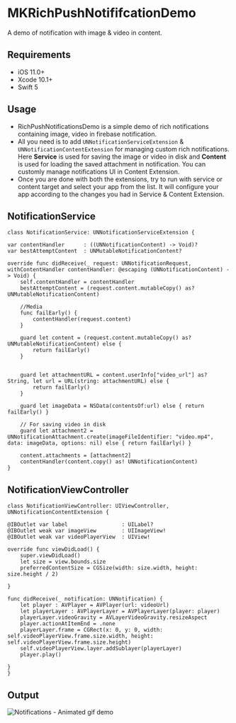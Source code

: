 # MKRichPushNotififcationDemo
A demo of notification with image &amp; video in content.

 ## Requirements

- iOS 11.0+
- Xcode 10.1+
- Swift 5

## Usage
- RichPushNotificationsDemo is a simple demo of rich notifications containing image, video in firebase notification.
- All you need is to add `UNNotificationServiceExtension` & `UNNotificationContentExtension` for managing custom rich notifications. Here **Service** is used for saving the image or video in disk and **Content** is used for loading the saved attachment in notification. You can customly manage notifications UI in Content Extension.
- Once you are done with both the extensions, try to run with service or content target and select your app from the list. It will configure your app according to the changes you had in Service & Content Extension.

## NotificationService

    class NotificationService: UNNotificationServiceExtension {
    
    var contentHandler      : ((UNNotificationContent) -> Void)?
    var bestAttemptContent  : UNMutableNotificationContent?
    
    override func didReceive(_ request: UNNotificationRequest, withContentHandler contentHandler: @escaping (UNNotificationContent) -> Void) {
        self.contentHandler = contentHandler
        bestAttemptContent = (request.content.mutableCopy() as? UNMutableNotificationContent)
        
        //Media
        func failEarly() {
            contentHandler(request.content)
        }
        
        guard let content = (request.content.mutableCopy() as? UNMutableNotificationContent) else {
            return failEarly()
        }
        
      
        guard let attachmentURL = content.userInfo["video_url"] as? String, let url = URL(string: attachmentURL) else {
            return failEarly()
        }
        
        guard let imageData = NSData(contentsOf:url) else { return failEarly() }
        
        // For saving video in disk
        guard let attachment2 = UNNotificationAttachment.create(imageFileIdentifier: "video.mp4", data: imageData, options: nil) else { return failEarly() }
        
        content.attachments = [attachment2]
        contentHandler(content.copy() as! UNNotificationContent)
    }
    
## NotificationViewController
    
    class NotificationViewController: UIViewController, UNNotificationContentExtension {
    
    @IBOutlet var label                 : UILabel?
    @IBOutlet weak var imageView        : UIImageView!
    @IBOutlet weak var videoPlayerView  : UIView!
        
    override func viewDidLoad() {
        super.viewDidLoad()
        let size = view.bounds.size
        preferredContentSize = CGSize(width: size.width, height: size.height / 2)
        
    }
    
    func didReceive(_ notification: UNNotification) {
        let player : AVPlayer = AVPlayer(url: videoUrl)
        let playerLayer : AVPlayerLayer = AVPlayerLayer(player: player)
        playerLayer.videoGravity = AVLayerVideoGravity.resizeAspect
        player.actionAtItemEnd = .none
        playerLayer.frame = CGRect(x: 0, y: 0, width: self.videoPlayerView.frame.size.width, height: self.videoPlayerView.frame.size.height)
        self.videoPlayerView.layer.addSublayer(playerLayer)
        player.play()
        
    }
    }


## Output
![Notifications - Animated gif demo](RichPushNotificationsDemo/Notification.gif)
